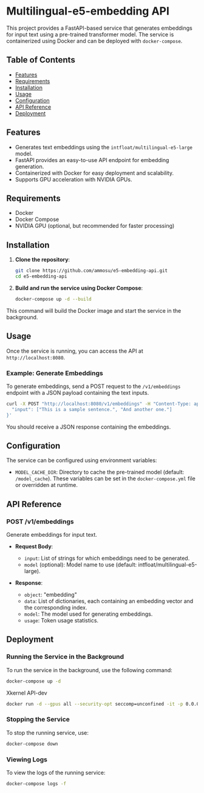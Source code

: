# Multilingual-e5-embedding API

This project provides a FastAPI-based service that generates embeddings for input text using a pre-trained transformer model. The service is containerized using Docker and can be deployed with `docker-compose`.

## Table of Contents

- [Features](#features)
- [Requirements](#requirements)
- [Installation](#installation)
- [Usage](#usage)
- [Configuration](#configuration)
- [API Reference](#api-reference)
- [Deployment](#deployment)

## Features

- Generates text embeddings using the `intfloat/multilingual-e5-large` model.
- FastAPI provides an easy-to-use API endpoint for embedding generation.
- Containerized with Docker for easy deployment and scalability.
- Supports GPU acceleration with NVIDIA GPUs.

## Requirements

- Docker
- Docker Compose
- NVIDIA GPU (optional, but recommended for faster processing)

## Installation

1. **Clone the repository**:

   ```bash
   git clone https://github.com/ammosu/e5-embedding-api.git
   cd e5-embedding-api
   ```
2. **Build and run the service using Docker Compose**:

   ```bash
   docker-compose up -d --build
   ```

  This command will build the Docker image and start the service in the background.

## Usage
Once the service is running, you can access the API at `http://localhost:8080`.

### Example: Generate Embeddings
To generate embeddings, send a POST request to the `/v1/embeddings` endpoint with a JSON payload containing the text inputs.

```bash
curl -X POST "http://localhost:8080/v1/embeddings" -H "Content-Type: application/json" -d '{
  "input": ["This is a sample sentence.", "And another one."]
}'
```
You should receive a JSON response containing the embeddings.

## Configuration
The service can be configured using environment variables:

* `MODEL_CACHE_DIR`: Directory to cache the pre-trained model (default: `/model_cache`).
These variables can be set in the `docker-compose.yml` file or overridden at runtime.

## API Reference

### POST /v1/embeddings
Generate embeddings for input text.

* **Request Body**:

  * `input`: List of strings for which embeddings need to be generated.
  * `model` (optional): Model name to use (default: intfloat/multilingual-e5-large).

* **Response**:

  * `object`: "embedding"
  * `data`: List of dictionaries, each containing an embedding vector and the corresponding index.
  * `model`: The model used for generating embeddings.
  * `usage`: Token usage statistics.

## Deployment

### Running the Service in the Background
To run the service in the background, use the following command:

```bash
docker-compose up -d
```

Xkernel API-dev
```bash
docker run -d --gpus all --security-opt seccomp=unconfined -it -p 0.0.0.0:11543:7860 xkerneltw/e5-embedding-api_embedding:latest
```

### Stopping the Service
To stop the running service, use:

```bash
docker-compose down
```

### Viewing Logs
To view the logs of the running service:

```bash
docker-compose logs -f
```
